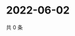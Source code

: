 # 2022-06-02

共 0 条

<!-- BEGIN WEIBO -->
<!-- 最后更新时间 Thu Jun 02 2022 02:20:34 GMT+0800 (China Standard Time) -->

<!-- END WEIBO -->
